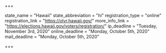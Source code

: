 +++

state_name = "Hawaii"
state_abbreviation = "hi"
registration_type = "online"
registration_link = "https://olvr.hawaii.gov/"
more_info_link = "https://elections.hawaii.gov/voters/registration/"
ip_deadline = "Tuesday, November 3rd, 2020"
online_deadline = "Monday, October 5th, 2020"
mail_deadline = "Monday, October 5th, 2020"

+++